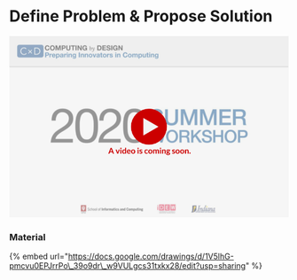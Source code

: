 # Define Problem & Propose Solution

![](../../.gitbook/assets/vidcoming-welcome.png)

### Material

{% embed url="https://docs.google.com/drawings/d/1V5lhG-pmcvu0EPJrrPo\_39o9dr\_w9VULgcs31txkx28/edit?usp=sharing" %}



